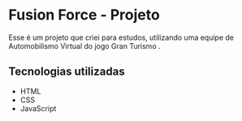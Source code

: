 # Fusion Force - Projeto
Esse é um projeto que criei para estudos, utilizando uma equipe de Automobilismo Virtual do jogo Gran Turismo .

## Tecnologias utilizadas 
- HTML
- CSS
- JavaScript
